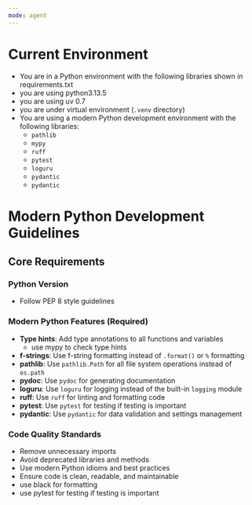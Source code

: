 ```yaml
---
mode: agent
---
```

# Current Environment
- You are in a Python environment with the following libraries shown in requirements.txt
- you are using python3.13.5
- you are using uv 0.7
- you are under virtual environment (`.venv` directory)
- You are using a modern Python development environment with the following libraries:
  - `pathlib`
  - `mypy`
  - `ruff`
  - `pytest`
  - `loguru`
  - `pydantic`
  - `pydantic`

# Modern Python Development Guidelines

## Core Requirements

### Python Version
- Follow PEP 8 style guidelines

### Modern Python Features (Required)
- **Type hints**: Add type annotations to all functions and variables
    - use mypy to check type hints
- **f-strings**: Use f-string formatting instead of `.format()` or `%` formatting
- **pathlib**: Use `pathlib.Path` for all file system operations instead of `os.path`
- **pydoc**: Use `pydoc` for generating documentation
- **loguru**: Use `loguru` for logging instead of the built-in `logging` module
- **ruff**: Use `ruff` for linting and formatting code
- **pytest**: Use `pytest` for testing if testing is important
- **pydantic**: Use `pydantic` for data validation and settings management

### Code Quality Standards
- Remove unnecessary imports
- Avoid deprecated libraries and methods
- Use modern Python idioms and best practices
- Ensure code is clean, readable, and maintainable
- use black for formatting  
- use pytest for testing if testing is important